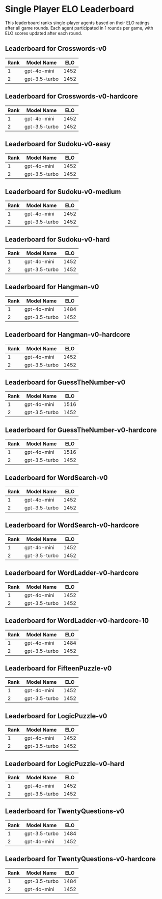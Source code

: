# Single Player ELO Leaderboard

This leaderboard ranks single-player agents based on their ELO ratings after all game rounds.
Each agent participated in 1 rounds per game, with ELO scores updated after each round.

## Leaderboard for Crosswords-v0

| Rank | Model Name       | ELO  |
|------|------------------|------|
| 1 | gpt-4o-mini | 1452 |
| 2 | gpt-3.5-turbo | 1452 |

## Leaderboard for Crosswords-v0-hardcore

| Rank | Model Name       | ELO  |
|------|------------------|------|
| 1 | gpt-4o-mini | 1452 |
| 2 | gpt-3.5-turbo | 1452 |

## Leaderboard for Sudoku-v0-easy

| Rank | Model Name       | ELO  |
|------|------------------|------|
| 1 | gpt-4o-mini | 1452 |
| 2 | gpt-3.5-turbo | 1452 |

## Leaderboard for Sudoku-v0-medium

| Rank | Model Name       | ELO  |
|------|------------------|------|
| 1 | gpt-4o-mini | 1452 |
| 2 | gpt-3.5-turbo | 1452 |

## Leaderboard for Sudoku-v0-hard

| Rank | Model Name       | ELO  |
|------|------------------|------|
| 1 | gpt-4o-mini | 1452 |
| 2 | gpt-3.5-turbo | 1452 |

## Leaderboard for Hangman-v0

| Rank | Model Name       | ELO  |
|------|------------------|------|
| 1 | gpt-4o-mini | 1484 |
| 2 | gpt-3.5-turbo | 1452 |

## Leaderboard for Hangman-v0-hardcore

| Rank | Model Name       | ELO  |
|------|------------------|------|
| 1 | gpt-4o-mini | 1452 |
| 2 | gpt-3.5-turbo | 1452 |

## Leaderboard for GuessTheNumber-v0

| Rank | Model Name       | ELO  |
|------|------------------|------|
| 1 | gpt-4o-mini | 1516 |
| 2 | gpt-3.5-turbo | 1452 |

## Leaderboard for GuessTheNumber-v0-hardcore

| Rank | Model Name       | ELO  |
|------|------------------|------|
| 1 | gpt-4o-mini | 1516 |
| 2 | gpt-3.5-turbo | 1452 |

## Leaderboard for WordSearch-v0

| Rank | Model Name       | ELO  |
|------|------------------|------|
| 1 | gpt-4o-mini | 1452 |
| 2 | gpt-3.5-turbo | 1452 |

## Leaderboard for WordSearch-v0-hardcore

| Rank | Model Name       | ELO  |
|------|------------------|------|
| 1 | gpt-4o-mini | 1452 |
| 2 | gpt-3.5-turbo | 1452 |

## Leaderboard for WordLadder-v0-hardcore

| Rank | Model Name       | ELO  |
|------|------------------|------|
| 1 | gpt-4o-mini | 1452 |
| 2 | gpt-3.5-turbo | 1452 |

## Leaderboard for WordLadder-v0-hardcore-10

| Rank | Model Name       | ELO  |
|------|------------------|------|
| 1 | gpt-4o-mini | 1484 |
| 2 | gpt-3.5-turbo | 1452 |

## Leaderboard for FifteenPuzzle-v0

| Rank | Model Name       | ELO  |
|------|------------------|------|
| 1 | gpt-4o-mini | 1452 |
| 2 | gpt-3.5-turbo | 1452 |

## Leaderboard for LogicPuzzle-v0

| Rank | Model Name       | ELO  |
|------|------------------|------|
| 1 | gpt-4o-mini | 1452 |
| 2 | gpt-3.5-turbo | 1452 |

## Leaderboard for LogicPuzzle-v0-hard

| Rank | Model Name       | ELO  |
|------|------------------|------|
| 1 | gpt-4o-mini | 1452 |
| 2 | gpt-3.5-turbo | 1452 |

## Leaderboard for TwentyQuestions-v0

| Rank | Model Name       | ELO  |
|------|------------------|------|
| 1 | gpt-3.5-turbo | 1484 |
| 2 | gpt-4o-mini | 1452 |

## Leaderboard for TwentyQuestions-v0-hardcore

| Rank | Model Name       | ELO  |
|------|------------------|------|
| 1 | gpt-3.5-turbo | 1484 |
| 2 | gpt-4o-mini | 1452 |

